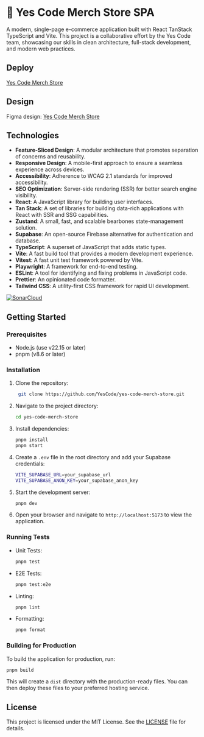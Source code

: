 # 🦝 Yes Code Merch Store SPA

A modern, single-page e-commerce application built with React TanStack TypeScript and Vite. This project is a collaborative effort by the Yes Code team, showcasing our skills in clean architecture, full-stack development, and modern web practices.

## Deploy

[Yes Code Merch Store](https://yes-code.netlify.app/)

## Design

Figma design: [Yes Code Merch Store](https://www.figma.com/design/a5X7CFN20TD3ToUE415Z6N/Ecommerce-app?node-id=90-816)

## Technologies

- **Feature-Sliced Design**: A modular architecture that promotes separation of concerns and reusability.
- **Responsive Design**: A mobile-first approach to ensure a seamless experience across devices.
- **Accessibility**: Adherence to WCAG 2.1 standards for improved accessibility.
- **SEO Optimization**: Server-side rendering (SSR) for better search engine visibility.
- **React**: A JavaScript library for building user interfaces.
- **Tan Stack**: A set of libraries for building data-rich applications with React with SSR and SSG capabilities.
- **Zustand**: A small, fast, and scalable bearbones state-management solution.
- **Supabase**: An open-source Firebase alternative for authentication and database.
- **TypeScript**: A superset of JavaScript that adds static types.
- **Vite**: A fast build tool that provides a modern development experience.
- **Vitest**: A fast unit test framework powered by Vite.
- **Playwright**: A framework for end-to-end testing.
- **ESLint**: A tool for identifying and fixing problems in JavaScript code.
- **Prettier**: An opinionated code formatter.
- **Tailwind CSS**: A utility-first CSS framework for rapid UI development.

[![SonarCloud](https://sonarcloud.io/api/project_badges/measure?project=yes-code-merch&metric=alert_status)](https://sonarcloud.io/summary/new_code?id=yes-code-merch)


## Getting Started

### Prerequisites

- Node.js (use v22.15 or later)
- pnpm (v8.6 or later)

### Installation

1. Clone the repository:
   ```bash
    git clone https://github.com/YesCode/yes-code-merch-store.git
   ```
2. Navigate to the project directory:
   ```bash
   cd yes-code-merch-store
   ```
3. Install dependencies:
   ```bash
   pnpm install
   pnpm start
   ```
4. Create a `.env` file in the root directory and add your Supabase credentials:
   ```bash
   VITE_SUPABASE_URL=your_supabase_url
   VITE_SUPABASE_ANON_KEY=your_supabase_anon_key
   ```
5. Start the development server:
   ```bash
   pnpm dev
   ```
6. Open your browser and navigate to `http://localhost:5173` to view the application.

### Running Tests

- Unit Tests:
  ```bash
  pnpm test
  ```
- E2E Tests:
  ```bash
  pnpm test:e2e
  ```
- Linting:
  ```bash
  pnpm lint
  ```
- Formatting:
  ```bash
  pnpm format
  ```

### Building for Production

To build the application for production, run:

```bash
pnpm build
```

This will create a `dist` directory with the production-ready files. You can then deploy these files to your preferred hosting service.

## License

This project is licensed under the MIT License. See the [LICENSE](LICENSE) file for details.
